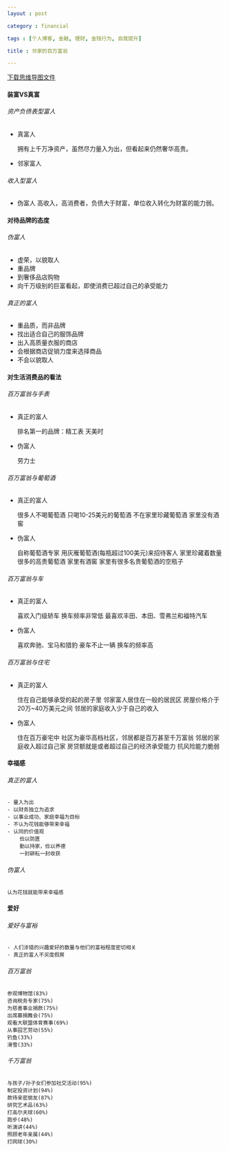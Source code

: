 ```yaml
---
layout : post

category : financial

tags : [个人博客, 金融, 理财, 金钱行为, 自我提升]

title : 邻家的百万富翁

---
```


[下载思维导图文件](https://www.mindmeister.com/external/drive/do_open?file_id=0B6K98da0px63UXFvazR2cXBRYzQ)

#### 装富VS真富


###### 资产负债表型富人

- 真富人

    拥有上千万净资产，虽然尽力量入为出，但看起来仍然奢华高贵。

- 邻家富人

###### 收入型富人

- 伪富人
    高收入，高消费者，负债大于财富，单位收入转化为财富的能力弱。

#### 对待品牌的态度


###### 伪富人

- 虚荣，以貌取人
- 重品牌
- 到奢侈品店购物
- 向千万级别的巨富看起，即使消费已超过自己的承受能力

###### 真正的富人

- 重品质，而非品牌
- 找出适合自己的服饰品牌
- 出入高质量衣服的商店
- 会根据商店促销力度来选择商品
- 不会以貌取人

#### 对生活消费品的看法


###### 百万富翁与手表

- 真正的富人

    排名第一的品牌：精工表
    天美时
    
- 伪富人

    劳力士

###### 百万富翁与葡萄酒

- 真正的富人

    很多人不喝葡萄酒
    只喝10-25美元的葡萄酒
    不在家里珍藏葡萄酒
    家里没有酒窖

- 伪富人

    自称葡萄酒专家
    用灰雁葡萄酒(每瓶超过100美元)来招待客人
    家里珍藏着数量很多的高贵葡萄酒
    家里有酒窖
    家里有很多名贵葡萄酒的空瓶子

###### 百万富翁与车

- 真正的富人

    喜欢入门级轿车
    换车频率非常低
    最喜欢丰田、本田、雪弗兰和福特汽车

- 伪富人

    喜欢奔驰、宝马和猎豹
    豪车不止一辆
    换车的频率高

###### 百万富翁与住宅

- 真正的富人

    住在自己能够承受的起的房子里
    邻家富人居住在一般的居民区
    房屋价格介于20万~40万美元之间
    邻居的家庭收入少于自己的收入
    
- 伪富人

    住在百万豪宅中
    社区为豪华高档社区，邻居都是百万甚至千万富翁
    邻居的家庭收入超过自己家
    房贷额就是或者超过自己的经济承受能力
    抗风险能力脆弱

#### 幸福感


###### 真正的富人

    - 量入为出
    - 以财务独立为追求
    - 以事业成功、家庭幸福为目标
    - 不认为花钱能够带来幸福
    - 认同的价值观
        俭以防匮
        勤以持家，俭以养德
        一封耕耘一封收获

###### 伪富人

    认为花钱就能带来幸福感

#### 爱好


###### 爱好与富裕

    - 人们涉猎的兴趣爱好的数量与他们的富裕程度密切相关
    - 真正的富人不买度假房

###### 百万富翁

    参观博物馆(83%)
    咨询税务专家(75%)
    为慈善事业捐款(75%)
    出席募捐舞会(75%)
    观看大联盟体育赛事(69%)
    从事园艺劳动(55%)
    钓鱼(33%)
    滑雪(33%)

###### 千万富翁

    与孩子/孙子女们参加社交活动(95%)
    制定投资计划(94%)
    款待亲密朋友(87%)
    研究艺术品(63%)
    打高尔夫球(60%)
    跑步(48%)
    听演讲(44%)
    照顾老年亲属(44%)
    打网球(30%)